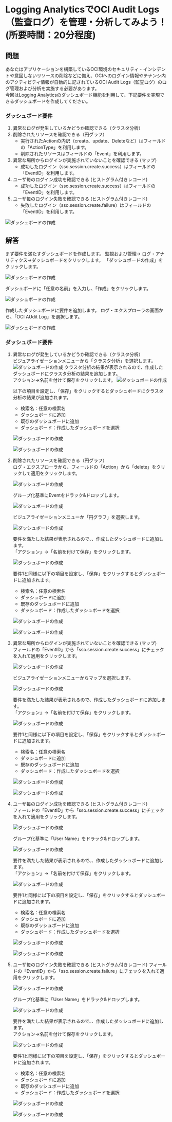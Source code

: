 # Logging AnalyticsでOCI Audit Logs（監査ログ）を管理・分析してみよう！ (所要時間：20分程度)


## 問題
あなたはアプリケーションを構築しているOCI環境のセキュリティ・インシデントや意図しないリソースの削除などに備え、OCIへのログイン情報やテナンシ内のアクティビティ情報が自動的に記されているOCI Audit Logs（監査ログ）のログ管理および分析を実施する必要があります。<br>
今回はLogging Analyticsのダッシュボード機能を利用して、下記要件を実現できるダッシュボードを作成してください。

### ダッシュボード要件
1. 異常なログが発生しているかどうか確認できる（クラスタ分析）
2. 削除されたリソースを確認できる（円グラフ）
    - 実行されたActionの内訳（create、update、Deleteなど）はフィールドの「ActionType」を利用します。
    - 削除されたリソースはフィールドの「Event」を利用します。
4. 異常な場所からログインが実施されていないことを確認できる (マップ)<br>
    - 成功したログイン（sso.session.create.success）はフィールドの「EventID」を利用します。
6. ユーザ毎のログイン成功を確認できる (ヒストグラム付きレコード)<br>
    - 成功したログイン（sso.session.create.success）はフィールドの「EventID」を利用します。
8. ユーザ毎のログイン失敗を確認できる (ヒストグラム付きレコード)<br>
     - 失敗したログイン（sso.session.create.failure）はフィールドの「EventID」を利用します。

![ダッシュボードの作成](images/LA-Audit/LA-Audit29.png "ダッシュボードの作成")


## 解答
まず要件を満たすダッシュボードを作成します。
監視および管理→ ログ・アナリティクス→ダッシュボードをクリックします。
「ダッシュボードの作成」をクリックします。

![ダッシュボードの作成](images/LA-Audit/LA-Audit4.png "ダッシュボードの作成")

ダッシュボードに「任意の名前」を入力し、「作成」をクリックします。

![ダッシュボードの作成](images/LA-Audit/LA-Audit5.png "ダッシュボードの作成")

作成したダッシュボードに要件を追加します。
ログ・エクスプローラの画面から、「OCI AUdit Log」を選択します。

![ダッシュボードの作成](images/LA-Audit/LA-Audit6.png "ダッシュボードの作成")

### ダッシュボード要件
1. 異常なログが発生しているかどうか確認できる（クラスタ分析）<br>
   ビジュアライゼーションメニューから「クラスタ分析」を選択します。
   ![ダッシュボードの作成](images/LA-Audit/LA-Audit7.png "ダッシュボードの作成")
   クラスタ分析の結果が表示されるので、作成したダッシュボードにクラスタ分析の結果を追加します。<br>
   アクション→名前を付けて保存をクリックします。
   ![ダッシュボードの作成](images/LA-Audit/LA-Audit8.png "ダッシュボードの作成")
   
   以下の項目を設定し、「保存」をクリックするとダッシュボードにクラスタ分析の結果が追加されます。
    - 検索名：任意の検索名
    - ダッシュボードに追加
    - 既存のダッシュボードに追加
    - ダッシュボード：作成したダッシュボードを選択
    
   ![ダッシュボードの作成](images/LA-Audit/LA-Audit9.png)
   
   ![ダッシュボードの作成](images/LA-Audit/LA-Audit14.png)
   

3. 削除されたリソースを確認できる（円グラフ）<br>
   ログ・エクスプローラから、フィールドの「Action」から「delete」をクリックして適用をクリックします。
   
   ![ダッシュボードの作成](images/LA-Audit/LA-Audit10.png)
   
   グループ化基準にEventをドラック&ドロップします。
   
   ![ダッシュボードの作成](images/LA-Audit/LA-Audit11.png)

   ビジュアライゼーションメニューか「円グラフ」を選択します。
   
   ![ダッシュボードの作成](images/LA-Audit/LA-Audit30.png)
   
   要件を満たした結果が表示されるので、、作成したダッシュボードに追加します。<br>
   「アクション」→「名前を付けて保存」をクリックします。
   
   ![ダッシュボードの作成](images/LA-Audit/LA-Audit13.png)
   
   要件1と同様に以下の項目を設定し、「保存」をクリックするとダッシュボードに追加されます。
    - 検索名：任意の検索名
    - ダッシュボードに追加
    - 既存のダッシュボードに追加
    - ダッシュボード：作成したダッシュボードを選択
   
   ![ダッシュボードの作成](images/LA-Audit/LA-Audit12.png)
   
   ![ダッシュボードの作成](images/LA-Audit/LA-Audit15.png)

5. 異常な場所からログインが実施されていないことを確認できる (マップ)<br>
   フィールドの「EventID」から「sso.session.create.success」にチェックを入れて適用をクリックします。
   
   ![ダッシュボードの作成](images/LA-Audit/LA-Audit16.png)
   
   ビジュアライゼーションメニューからマップを選択します。
   
   ![ダッシュボードの作成](images/LA-Audit/LA-Audit17.png)

   要件を満たした結果が表示されるので、作成したダッシュボードに追加します。<br>
   「アクション」→「名前を付けて保存」をクリックします。
   
   ![ダッシュボードの作成](images/LA-Audit/LA-Audit18.png)
   
   要件1と同様に以下の項目を設定し、「保存」をクリックするとダッシュボードに追加されます。
    - 検索名：任意の検索名
    - ダッシュボードに追加
    - 既存のダッシュボードに追加
    - ダッシュボード：作成したダッシュボードを選択
    
   ![ダッシュボードの作成](images/LA-Audit/LA-Audit19.png)
   
   ![ダッシュボードの作成](images/LA-Audit/LA-Audit20.png)
   
   

7. ユーザ毎のログイン成功を確認できる (ヒストグラム付きレコード)<br>
   フィールドの「EventID」から「sso.session.create.success」にチェックを入れて適用をクリックします。
   
   ![ダッシュボードの作成](images/LA-Audit/LA-Audit16.png)
   
   グループ化基準に「User Name」をドラック&ドロップします。
   
   ![ダッシュボードの作成](images/LA-Audit/LA-Audit21.png)

   要件を満たした結果が表示されるので、、作成したダッシュボードに追加します。<br>
   「アクション」→「名前を付けて保存」をクリックします。
   
   ![ダッシュボードの作成](images/LA-Audit/LA-Audit24.png)
   
   要件1と同様に以下の項目を設定し、「保存」をクリックするとダッシュボードに追加されます。
    - 検索名：任意の検索名
    - ダッシュボードに追加
    - 既存のダッシュボードに追加
    - ダッシュボード：作成したダッシュボードを選択
    
   ![ダッシュボードの作成](images/LA-Audit/LA-Audit22.png)
   
   ![ダッシュボードの作成](images/LA-Audit/LA-Audit23.png)

9. ユーザ毎のログイン失敗を確認できる (ヒストグラム付きレコード)
   フィールドの「EventID」から「sso.session.create.failure」にチェックを入れて適用をクリックします。
   
   ![ダッシュボードの作成](images/LA-Audit/LA-Audit25.png)
   
   グループ化基準に「User Name」をドラック&ドロップします。
   
   ![ダッシュボードの作成](images/LA-Audit/LA-Audit26.png)

   要件を満たした結果が表示されるので、、作成したダッシュボードに追加します。<br>
   アクション→名前を付けて保存をクリックします。
   
   ![ダッシュボードの作成](images/LA-Audit/LA-Audit27.png)
   
   要件1と同様に以下の項目を設定し、「保存」をクリックするとダッシュボードに追加されます。
    - 検索名：任意の検索名
    - ダッシュボードに追加
    - 既存のダッシュボードに追加
    - ダッシュボード：作成したダッシュボードを選択
    
   ![ダッシュボードの作成](images/LA-Audit/LA-Audit28.png)
   
   ![ダッシュボードの作成](images/LA-Audit/LA-Audit29.png)

